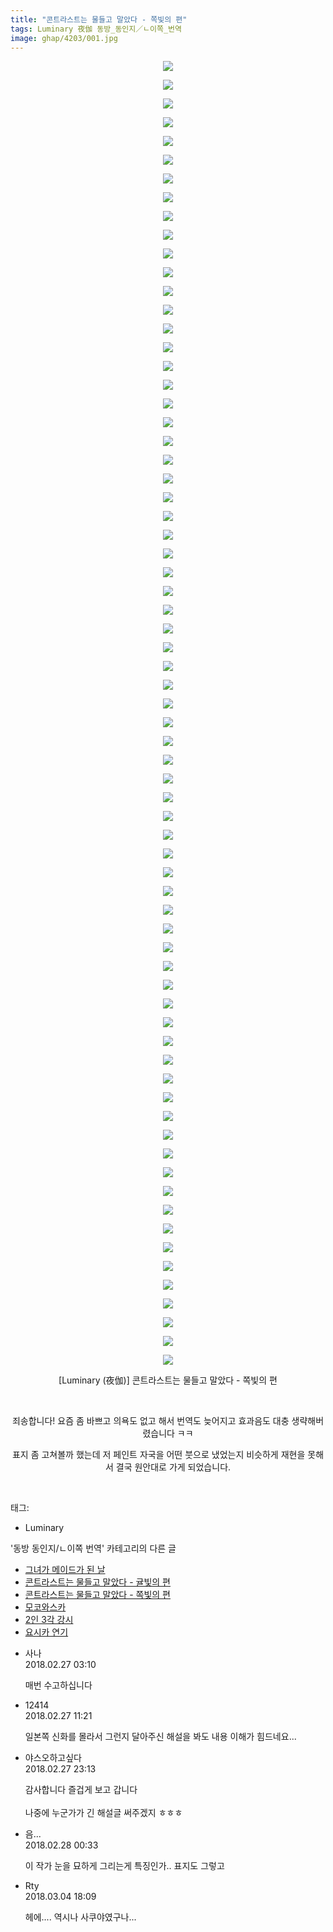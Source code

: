 ```yaml
---
title: "콘트라스트는 물들고 말았다 - 쪽빛의 편"
tags: Luminary 夜伽 동방_동인지／ㄴ이쪽_번역
image: ghap/4203/001.jpg
---
```

<div class="article">
<p style="text-align: center; clear: none; float: none;"><img src="{{ site.nasurl }}/ghap/4203/001.jpg"/></p>
<p style="text-align: center; clear: none; float: none;"><img src="{{ site.nasurl }}/ghap/4203/002.jpg"/></p>
<p style="text-align: center; clear: none; float: none;"><img src="{{ site.nasurl }}/ghap/4203/003.jpg"/></p>
<p style="text-align: center; clear: none; float: none;"><img src="{{ site.nasurl }}/ghap/4203/004.jpg"/></p>
<p style="text-align: center; clear: none; float: none;"><img src="{{ site.nasurl }}/ghap/4203/005.jpg"/></p>
<p style="text-align: center; clear: none; float: none;"><img src="{{ site.nasurl }}/ghap/4203/006.jpg"/></p>
<p style="text-align: center; clear: none; float: none;"><img src="{{ site.nasurl }}/ghap/4203/007.jpg"/></p>
<p style="text-align: center; clear: none; float: none;"><img src="{{ site.nasurl }}/ghap/4203/008.jpg"/></p>
<p style="text-align: center; clear: none; float: none;"><img src="{{ site.nasurl }}/ghap/4203/009.jpg"/></p>
<p style="text-align: center; clear: none; float: none;"><img src="{{ site.nasurl }}/ghap/4203/010.jpg"/></p>
<p style="text-align: center; clear: none; float: none;"><img src="{{ site.nasurl }}/ghap/4203/011.jpg"/></p>
<p style="text-align: center; clear: none; float: none;"><img src="{{ site.nasurl }}/ghap/4203/012.jpg"/></p>
<p style="text-align: center; clear: none; float: none;"><img src="{{ site.nasurl }}/ghap/4203/013.jpg"/></p>
<p style="text-align: center; clear: none; float: none;"><img src="{{ site.nasurl }}/ghap/4203/014.jpg"/></p>
<p style="text-align: center; clear: none; float: none;"><img src="{{ site.nasurl }}/ghap/4203/015.jpg"/></p>
<p style="text-align: center; clear: none; float: none;"><img src="{{ site.nasurl }}/ghap/4203/016.jpg"/></p>
<p style="text-align: center; clear: none; float: none;"><img src="{{ site.nasurl }}/ghap/4203/017.jpg"/></p>
<p style="text-align: center; clear: none; float: none;"><img src="{{ site.nasurl }}/ghap/4203/018.jpg"/></p>
<p style="text-align: center; clear: none; float: none;"><img src="{{ site.nasurl }}/ghap/4203/019.jpg"/></p>
<p style="text-align: center; clear: none; float: none;"><img src="{{ site.nasurl }}/ghap/4203/020.jpg"/></p>
<p style="text-align: center; clear: none; float: none;"><img src="{{ site.nasurl }}/ghap/4203/021.jpg"/></p>
<p style="text-align: center; clear: none; float: none;"><img src="{{ site.nasurl }}/ghap/4203/022.jpg"/></p>
<p style="text-align: center; clear: none; float: none;"><img src="{{ site.nasurl }}/ghap/4203/023.jpg"/></p>
<p style="text-align: center; clear: none; float: none;"><img src="{{ site.nasurl }}/ghap/4203/024.jpg"/></p>
<p style="text-align: center; clear: none; float: none;"><img src="{{ site.nasurl }}/ghap/4203/025.jpg"/></p>
<p style="text-align: center; clear: none; float: none;"><img src="{{ site.nasurl }}/ghap/4203/026.jpg"/></p>
<p style="text-align: center; clear: none; float: none;"><img src="{{ site.nasurl }}/ghap/4203/027.jpg"/></p>
<p style="text-align: center; clear: none; float: none;"><img src="{{ site.nasurl }}/ghap/4203/028.jpg"/></p>
<p style="text-align: center; clear: none; float: none;"><img src="{{ site.nasurl }}/ghap/4203/029.jpg"/></p>
<p style="text-align: center; clear: none; float: none;"><img src="{{ site.nasurl }}/ghap/4203/030.jpg"/></p>
<p style="text-align: center; clear: none; float: none;"><img src="{{ site.nasurl }}/ghap/4203/031.jpg"/></p>
<p style="text-align: center; clear: none; float: none;"><img src="{{ site.nasurl }}/ghap/4203/032.jpg"/></p>
<p style="text-align: center; clear: none; float: none;"><img src="{{ site.nasurl }}/ghap/4203/033.jpg"/></p>
<p style="text-align: center; clear: none; float: none;"><img src="{{ site.nasurl }}/ghap/4203/034.jpg"/></p>
<p style="text-align: center; clear: none; float: none;"><img src="{{ site.nasurl }}/ghap/4203/035.jpg"/></p>
<p style="text-align: center; clear: none; float: none;"><img src="{{ site.nasurl }}/ghap/4203/036.jpg"/></p>
<p style="text-align: center; clear: none; float: none;"><img src="{{ site.nasurl }}/ghap/4203/037.jpg"/></p>
<p style="text-align: center; clear: none; float: none;"><img src="{{ site.nasurl }}/ghap/4203/038.jpg"/></p>
<p style="text-align: center; clear: none; float: none;"><img src="{{ site.nasurl }}/ghap/4203/039.jpg"/></p>
<p style="text-align: center; clear: none; float: none;"><img src="{{ site.nasurl }}/ghap/4203/040.jpg"/></p>
<p style="text-align: center; clear: none; float: none;"><img src="{{ site.nasurl }}/ghap/4203/041.jpg"/></p>
<p style="text-align: center; clear: none; float: none;"><img src="{{ site.nasurl }}/ghap/4203/042.jpg"/></p>
<p style="text-align: center; clear: none; float: none;"><img src="{{ site.nasurl }}/ghap/4203/043.jpg"/></p>
<p style="text-align: center; clear: none; float: none;"><img src="{{ site.nasurl }}/ghap/4203/044.jpg"/></p>
<p style="text-align: center; clear: none; float: none;"><img src="{{ site.nasurl }}/ghap/4203/045.jpg"/></p>
<p style="text-align: center; clear: none; float: none;"><img src="{{ site.nasurl }}/ghap/4203/046.jpg"/></p>
<p style="text-align: center; clear: none; float: none;"><img src="{{ site.nasurl }}/ghap/4203/047.jpg"/></p>
<p style="text-align: center; clear: none; float: none;"><img src="{{ site.nasurl }}/ghap/4203/048.jpg"/></p>
<p style="text-align: center; clear: none; float: none;"><img src="{{ site.nasurl }}/ghap/4203/049.jpg"/></p>
<p style="text-align: center; clear: none; float: none;"><img src="{{ site.nasurl }}/ghap/4203/050.jpg"/></p>
<p style="text-align: center; clear: none; float: none;"><img src="{{ site.nasurl }}/ghap/4203/051.jpg"/></p>
<p style="text-align: center; clear: none; float: none;"><img src="{{ site.nasurl }}/ghap/4203/052.jpg"/></p>
<p style="text-align: center; clear: none; float: none;"><img src="{{ site.nasurl }}/ghap/4203/053.jpg"/></p>
<p style="text-align: center; clear: none; float: none;"><img src="{{ site.nasurl }}/ghap/4203/054.jpg"/></p>
<p style="text-align: center; clear: none; float: none;"><img src="{{ site.nasurl }}/ghap/4203/055.jpg"/></p>
<p style="text-align: center; clear: none; float: none;"><img src="{{ site.nasurl }}/ghap/4203/056.jpg"/></p>
<p style="text-align: center; clear: none; float: none;"><img src="{{ site.nasurl }}/ghap/4203/057.jpg"/></p>
<p style="text-align: center; clear: none; float: none;"><img src="{{ site.nasurl }}/ghap/4203/058.jpg"/></p>
<p style="text-align: center; clear: none; float: none;"><img src="{{ site.nasurl }}/ghap/4203/059.jpg"/></p>
<p style="text-align: center; clear: none; float: none;"><img src="{{ site.nasurl }}/ghap/4203/060.jpg"/></p>
<p style="text-align: center; clear: none; float: none;"><img src="{{ site.nasurl }}/ghap/4203/061.jpg"/></p>
<p style="text-align: center; clear: none; float: none;"><img src="{{ site.nasurl }}/ghap/4203/062.jpg"/></p>
<p style="text-align: center; clear: none; float: none;"><img src="{{ site.nasurl }}/ghap/4203/063.jpg"/></p>
<p style="text-align: center; clear: none; float: none;"><img src="{{ site.nasurl }}/ghap/4203/064.jpg"/></p>
<p style="text-align: center; clear: none; float: none;"><img src="{{ site.nasurl }}/ghap/4203/065.jpg"/></p>
<p style="text-align: center; clear: none; float: none;"><img src="{{ site.nasurl }}/ghap/4203/066.jpg"/></p>
<p style="text-align: center; clear: none; float: none;"><img src="{{ site.nasurl }}/ghap/4203/067.jpg"/></p>
<p style="text-align: center; clear: none; float: none;"><img src="{{ site.nasurl }}/ghap/4203/068.jpg"/></p>
<p style="text-align: center; clear: none; float: none;"><img src="{{ site.nasurl }}/ghap/4203/069.jpg"/></p>
<p style="text-align: center; clear: none; float: none;"><img src="{{ site.nasurl }}/ghap/4203/070.jpg"/></p>
<p style="text-align: center; clear: none; float: none;">[Luminary (夜伽)] 콘트라스트는 물들고 말았다 - 쪽빛의 편</p>
<p style="text-align: center; clear: none; float: none;"><br/></p>
<p style="text-align: center; clear: none; float: none;">죄송합니다! 요즘 좀 바쁘고 의욕도 없고 해서 번역도 늦어지고 효과음도 대충 생략해버렸습니다 ㅋㅋ</p>
<p style="text-align: center; clear: none; float: none;">표지 좀 고쳐볼까 했는데 저 페인트 자국을 어떤 붓으로 냈었는지 비슷하게 재현을 못해서 결국 원안대로 가게 되었습니다.</p>
<p style="text-align: center; clear: none; float: none;"><br/></p>
</div><div class="tagTrail">
<p>태그: </p>
<ul>
<li>Luminary</li>
</ul>
</div><div class="another">
<p>'동방 동인지/ㄴ이쪽 번역' 카테고리의 다른 글</p>
<ul>
<li><a href="/2018-03-07-ghap_4218">그녀가 메이드가 된 날</a></li>
<li><a href="/2018-03-04-ghap_4217">콘트라스트는 물들고 말았다 - 귤빛의 편</a></li>
<li><a href="/2018-02-27-ghap_4203">콘트라스트는 물들고 말았다 - 쪽빛의 편</a></li>
<li><a href="/2018-02-19-ghap_4198">모코와스카</a></li>
<li><a href="/2018-02-14-ghap_4196">2인 3각 강시</a></li>
<li><a href="/2018-02-14-ghap_4195">요시카 연기</a></li>
</ul>
</div><div class="cb_module cb_fluid">
<div class="cb_wrt cb_profile">
<div class="comment">
<ul>
<li class="cb_thumb_off" id="comment15207721">
<div class="cb_comment_area">
<div class="cb_info_area">
<div class="cb_section">
<span class="cb_nick_name">사나</span>
</div>
<div class="cb_section">
<span class="cb_date">2018.02.27 03:10 </span>
</div>
</div>
<div class="cb_dsc_comment">
<p class="cb_dsc">
											매번 수고하십니다
										</p>
</div>
</div></li>
<li class="cb_thumb_off" id="comment15207921">
<div class="cb_comment_area">
<div class="cb_info_area">
<div class="cb_section">
<span class="cb_nick_name">12414</span>
</div>
<div class="cb_section">
<span class="cb_date">2018.02.27 11:21 </span>
</div>
</div>
<div class="cb_dsc_comment">
<p class="cb_dsc">
											일본쪽 신화를 몰라서 그런지 달아주신 해설을 봐도 내용 이해가 힘드네요...
										</p>
</div>
</div></li>
<li class="cb_thumb_off" id="comment15208395">
<div class="cb_comment_area">
<div class="cb_info_area">
<div class="cb_section">
<span class="cb_nick_name">야스오하고싶다</span>
</div>
<div class="cb_section">
<span class="cb_date">2018.02.27 23:13 </span>
</div>
</div>
<div class="cb_dsc_comment">
<p class="cb_dsc">
											감사합니다 즐겁게 보고 갑니다<br/>
<br/>
 나중에 누군가가 긴 해설글 써주겠지 ㅎㅎㅎ
										</p>
</div>
</div></li>
<li class="cb_thumb_off" id="comment15208456">
<div class="cb_comment_area">
<div class="cb_info_area">
<div class="cb_section">
<span class="cb_nick_name">음...</span>
</div>
<div class="cb_section">
<span class="cb_date">2018.02.28 00:33 </span>
</div>
</div>
<div class="cb_dsc_comment">
<p class="cb_dsc">
											이 작가 눈을 묘하게 그리는게 특징인가.. 표지도 그렇고
										</p>
</div>
</div></li>
<li class="cb_thumb_off" id="comment15212227">
<div class="cb_comment_area">
<div class="cb_info_area">
<div class="cb_section">
<span class="cb_nick_name">Rty</span>
</div>
<div class="cb_section">
<span class="cb_date">2018.03.04 18:09 </span>
</div>
</div>
<div class="cb_dsc_comment">
<p class="cb_dsc">
											헤에.... 역시나 사쿠야였구나...
										</p>
</div>
</div></li>
</ul>
</div>
</div><!-- commentList close -->
</div>